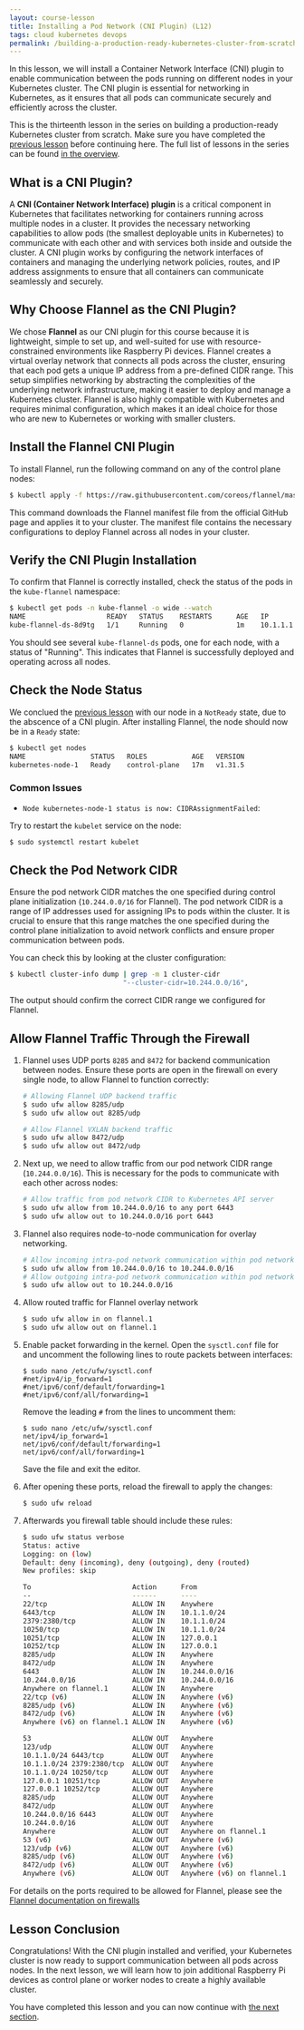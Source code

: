 ```yaml
---
layout: course-lesson
title: Installing a Pod Network (CNI Plugin) (L12)
tags: cloud kubernetes devops
permalink: /building-a-production-ready-kubernetes-cluster-from-scratch/lesson-12
---
```


In this lesson, we will install a Container Network Interface (CNI) plugin to
enable communication between the pods running on different nodes in your
Kubernetes cluster. The CNI plugin is essential for networking in Kubernetes, as
it ensures that all pods can communicate securely and efficiently across the
cluster.

This is the thirteenth lesson in the series on building a production-ready
Kubernetes cluster from scratch. Make sure you have completed the
[previous lesson](/building-a-production-ready-kubernetes-cluster-from-scratch/lesson-12)
before continuing here. The full list of lessons in the series can be found
[in the overview](/building-a-production-ready-kubernetes-cluster-from-scratch).

## What is a CNI Plugin?

A **CNI (Container Network Interface) plugin** is a critical component in
Kubernetes that facilitates networking for containers running across multiple
nodes in a cluster. It provides the necessary networking capabilities to allow
pods (the smallest deployable units in Kubernetes) to communicate with each
other and with services both inside and outside the cluster. A CNI plugin works
by configuring the network interfaces of containers and managing the underlying
network policies, routes, and IP address assignments to ensure that all
containers can communicate seamlessly and securely.

## Why Choose Flannel as the CNI Plugin?

We chose **Flannel** as our CNI plugin for this course because it is
lightweight, simple to set up, and well-suited for use with resource-constrained
environments like Raspberry Pi devices. Flannel creates a virtual overlay
network that connects all pods across the cluster, ensuring that each pod gets a
unique IP address from a pre-defined CIDR range. This setup simplifies
networking by abstracting the complexities of the underlying network
infrastructure, making it easier to deploy and manage a Kubernetes cluster.
Flannel is also highly compatible with Kubernetes and requires minimal
configuration, which makes it an ideal choice for those who are new to
Kubernetes or working with smaller clusters.

## Install the Flannel CNI Plugin

To install Flannel, run the following command on any of the control plane nodes:

```bash
$ kubectl apply -f https://raw.githubusercontent.com/coreos/flannel/master/Documentation/kube-flannel.yml
```

This command downloads the Flannel manifest file from the official GitHub page
and applies it to your cluster. The manifest file contains the necessary
configurations to deploy Flannel across all nodes in your cluster.

## Verify the CNI Plugin Installation

To confirm that Flannel is correctly installed, check the status of the pods in
the `kube-flannel` namespace:

```bash
$ kubectl get pods -n kube-flannel -o wide --watch
NAME                    READY   STATUS    RESTARTS      AGE   IP         NODE                NOMINATED NODE   READINESS GATES
kube-flannel-ds-8d9tg   1/1     Running   0             1m    10.1.1.1   kubernetes-node-1   <none>           <none>
```

You should see several `kube-flannel-ds` pods, one for each node, with a status
of "Running". This indicates that Flannel is successfully deployed and operating
across all nodes.

## Check the Node Status

We conclued the
[previous lesson](/building-a-production-ready-kubernetes-cluster-from-scratch/lesson-11)
with our node in a `NotReady` state, due to the abscence of a CNI plugin. After
installing Flannel, the node should now be in a `Ready` state:

```bash
$ kubectl get nodes
NAME                STATUS   ROLES           AGE   VERSION
kubernetes-node-1   Ready    control-plane   17m   v1.31.5
```

### Common Issues

- `Node kubernetes-node-1 status is now: CIDRAssignmentFailed`:

Try to restart the `kubelet` service on the node:

```bash
$ sudo systemctl restart kubelet
```

## Check the Pod Network CIDR

Ensure the pod network CIDR matches the one specified during control plane
initialization (`10.244.0.0/16` for Flannel). The pod network CIDR is a range of
IP addresses used for assigning IPs to pods within the cluster. It is crucial to
ensure that this range matches the one specified during the control plane
initialization to avoid network conflicts and ensure proper communication
between pods.

You can check this by looking at the cluster configuration:

```bash
$ kubectl cluster-info dump | grep -m 1 cluster-cidr
                            "--cluster-cidr=10.244.0.0/16",
```

The output should confirm the correct CIDR range we configured for Flannel.

## Allow Flannel Traffic Through the Firewall

1. Flannel uses UDP ports `8285` and `8472` for backend communication between
   nodes. Ensure these ports are open in the firewall on every single node, to
   allow Flannel to function correctly:

   ```bash
   # Allowing Flannel UDP backend traffic
   $ sudo ufw allow 8285/udp
   $ sudo ufw allow out 8285/udp

   # Allow Flannel VXLAN backend traffic
   $ sudo ufw allow 8472/udp
   $ sudo ufw allow out 8472/udp
   ```

2. Next up, we need to allow traffic from our pod network CIDR range
   (`10.244.0.0/16`). This is necessary for the pods to communicate with each
   other across nodes:

   ```bash
   # Allow traffic from pod network CIDR to Kubernetes API server
   $ sudo ufw allow from 10.244.0.0/16 to any port 6443
   $ sudo ufw allow out to 10.244.0.0/16 port 6443
   ```

3. Flannel also requires node-to-node communication for overlay networking.

   ```bash
   # Allow incoming intra-pod network communication within pod network CIDR
   $ sudo ufw allow from 10.244.0.0/16 to 10.244.0.0/16
   # Allow outgoing intra-pod network communication within pod network CIDR
   $ sudo ufw allow out to 10.244.0.0/16
   ```

4. Allow routed traffic for Flannel overlay network

   ```bash
   $ sudo ufw allow in on flannel.1
   $ sudo ufw allow out on flannel.1
   ```

5. Enable packet forwarding in the kernel. Open the `sysctl.conf` file for and
   uncomment the following lines to route packets between interfaces:

   ```
   $ sudo nano /etc/ufw/sysctl.conf
   #net/ipv4/ip_forward=1
   #net/ipv6/conf/default/forwarding=1
   #net/ipv6/conf/all/forwarding=1
   ```

   Remove the leading `#` from the lines to uncomment them:

   ```
   $ sudo nano /etc/ufw/sysctl.conf
   net/ipv4/ip_forward=1
   net/ipv6/conf/default/forwarding=1
   net/ipv6/conf/all/forwarding=1
   ```

   Save the file and exit the editor.

6. After opening these ports, reload the firewall to apply the changes:

   ```bash
   $ sudo ufw reload
   ```

7. Afterwards you firewall table should include these rules:

   ```bash
   $ sudo ufw status verbose
   Status: active
   Logging: on (low)
   Default: deny (incoming), deny (outgoing), deny (routed)
   New profiles: skip

   To                         Action      From
   --                         ------      ----
   22/tcp                     ALLOW IN    Anywhere
   6443/tcp                   ALLOW IN    10.1.1.0/24
   2379:2380/tcp              ALLOW IN    10.1.1.0/24
   10250/tcp                  ALLOW IN    10.1.1.0/24
   10251/tcp                  ALLOW IN    127.0.0.1
   10252/tcp                  ALLOW IN    127.0.0.1
   8285/udp                   ALLOW IN    Anywhere
   8472/udp                   ALLOW IN    Anywhere
   6443                       ALLOW IN    10.244.0.0/16
   10.244.0.0/16              ALLOW IN    10.244.0.0/16
   Anywhere on flannel.1      ALLOW IN    Anywhere
   22/tcp (v6)                ALLOW IN    Anywhere (v6)
   8285/udp (v6)              ALLOW IN    Anywhere (v6)
   8472/udp (v6)              ALLOW IN    Anywhere (v6)
   Anywhere (v6) on flannel.1 ALLOW IN    Anywhere (v6)

   53                         ALLOW OUT   Anywhere
   123/udp                    ALLOW OUT   Anywhere
   10.1.1.0/24 6443/tcp       ALLOW OUT   Anywhere
   10.1.1.0/24 2379:2380/tcp  ALLOW OUT   Anywhere
   10.1.1.0/24 10250/tcp      ALLOW OUT   Anywhere
   127.0.0.1 10251/tcp        ALLOW OUT   Anywhere
   127.0.0.1 10252/tcp        ALLOW OUT   Anywhere
   8285/udp                   ALLOW OUT   Anywhere
   8472/udp                   ALLOW OUT   Anywhere
   10.244.0.0/16 6443         ALLOW OUT   Anywhere
   10.244.0.0/16              ALLOW OUT   Anywhere
   Anywhere                   ALLOW OUT   Anywhere on flannel.1
   53 (v6)                    ALLOW OUT   Anywhere (v6)
   123/udp (v6)               ALLOW OUT   Anywhere (v6)
   8285/udp (v6)              ALLOW OUT   Anywhere (v6)
   8472/udp (v6)              ALLOW OUT   Anywhere (v6)
   Anywhere (v6)              ALLOW OUT   Anywhere (v6) on flannel.1
   ```

For details on the ports required to be allowed for Flannel, please see the
[Flannel documentation on firewalls](https://github.com/flannel-io/flannel/blob/master/Documentation/troubleshooting.md#firewalls)

## Lesson Conclusion

Congratulations! With the CNI plugin installed and verified, your Kubernetes
cluster is now ready to support communication between all pods across nodes. In
the next lesson, we will learn how to join additional Raspberry Pi devices as
control plane or worker nodes to create a highly available cluster.

You have completed this lesson and you can now continue with
[the next section](/building-a-production-ready-kubernetes-cluster-from-scratch/section-5).
